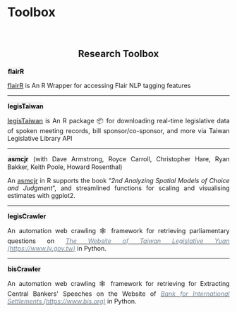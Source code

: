 # Toolbox


<br/>


<style>
/* body {
    font-family: -apple-system, BlinkMacSystemFont, 'Segoe UI', Roboto, Oxygen, Ubuntu, Cantarell, 'Open Sans', 'Helvetica Neue', sans-serif;
    
} */


.bottom-link {
    display: inline-block;
    padding: 1px 1px;
    background-color: #f2f2f2;
    color: #000;
    text-decoration: none;
    border-radius: 5px; /* This makes the link round */
    transition: background-color 0.8s;
}

.bottom-link:hover {
    background-color: #ddd;
}
</style>



<div style="text-align: center">

## Research Toolbox 


<div style="text-align: justify">

<a href="https://davidycliao.github.io/flairR/" class="bottom-link"  target="_blank">**flairR**</a> 


**[<span style="color:#5a5a5a">**flairR**</span>](https://github.com/davidycliao/flairR)** is 
An R Wrapper for accessing Flair NLP tagging features


</div>

----


<div style="text-align: justify">

<a href="https://davidycliao.github.io/legisTaiwan/" class="bottom-link"  target="_blank">**legisTaiwan**</a> 


**[<span style="color:#5a5a5a">**legisTaiwan**</span>](https://github.com/davidycliao/legisTaiwan)** is 
An R package 📦 for downloading real-time legislative data of spoken meeting records, bill sponsor/co-sponsor, and more via Taiwan Legislative Library API

</div>

----

</div>

<div style="text-align: justify">

<a href="https://uniofessex.github.io/asmcjr/" class="bottom-link"  target="_blank">**asmcjr**</a> (with Dave Armstrong, Royce Carroll, Christopher Hare, Ryan Bakker, Keith Poole, Howard Rosenthal)

An **[<span style="color:#5a5a5a">**asmcjr**</span>](https://uniofessex.github.io/asmcjr/)** in R supports the book “_2nd Analyzing Spatial Models of Choice and Judgment_”, and streamlined functions for scaling and visualising estimates with ggplot2. 

</div>

----

<div style="text-align: justify">

<a href="https://davidycliao.github.io/legisCrawler" class="bottom-link"  target="_blank">**legisCrawler**</a>

An automation web crawling 🕸️ framework for retrieving parliamentary questions on  [<span style="color:#778899">*The Website of Taiwan Legislative Yuan (https://www.ly.gov.tw)*</span>](https://lis.ly.gov.tw/) in Python.
 
----

<div style="text-align: justify">


<a href="https://github.com/davidycliao/bisCrawler" class="bottom-link"  target="_blank">**bisCrawler**</a>

An automation web crawling 🕸️ framework for retrieving for Extracting Central Bankers' Speeches on the Website of [<span style="color:#778899">*Bank for International Settlements (https://www.bis.org)*</span>](https://www.bis.org) in Python.


<br/><br/>

